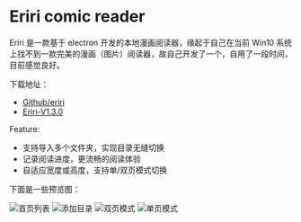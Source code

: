 # Eriri comic reader

Eriri 是一款基于 electron 开发的本地漫画阅读器，缘起于自己在当前 Win10 系统上找不到一款完美的漫画（图片）阅读器，故自己开发了一个，自用了一段时间，目前感觉良好。

下载地址：

- [Github/eriri](https://github.com/chanshiyucx/eriri)
- [Eriri-V1.3.0](https://github.com/chanshiyucx/eriri/releases/tag/1.3.0)

Feature:

- 支持导入多个文件夹，实现目录无缝切换
- 记录阅读进度，更流畅的阅读体验
- 自适应宽度或高度，支持单/双页模式切换

下面是一些预览图：

![首页列表](https://raw.githubusercontent.com/chanshiyucx/poi/master/2019/eriri_%E9%A6%96%E9%A1%B5%E5%88%97%E8%A1%A8.png#full)
![添加目录](https://raw.githubusercontent.com/chanshiyucx/poi/master/2019/eriri_%E6%B7%BB%E5%8A%A0%E7%9B%AE%E5%BD%95.png#full)
![双页模式](https://raw.githubusercontent.com/chanshiyucx/poi/master/2019/eriri_%E5%8F%8C%E9%A1%B5%E6%A8%A1%E5%BC%8F.png#full)
![单页模式](https://raw.githubusercontent.com/chanshiyucx/poi/master/2019/%E5%8D%95%E9%A1%B5%E6%A8%A1%E5%BC%8F.png#full)
